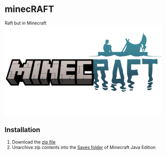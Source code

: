 # minecRAFT
Raft but in Minecraft
![minecRAFT](/minecRAFT.png)

## Installation
1. Download the [zip file](https://github.com/kirbycope/minecRAFT/archive/refs/heads/main.zip)
1. Unarchive zip contents into the [Saves folder](https://help.minecraft.net/hc/en-us/articles/4409159214605-Managing-Data-and-Game-Storage-in-Minecraft-Java-Edition) of Minecraft Java Edition
